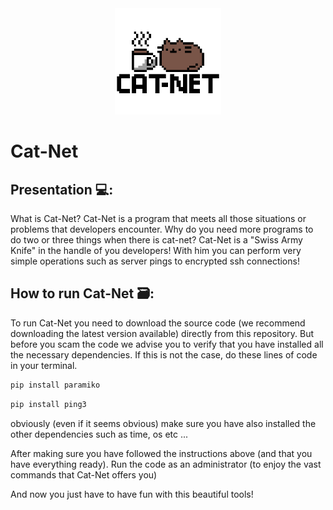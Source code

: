 <div align="center">
    <img src="Other Source/CAT-NET-ICON.png" alt="Logo" width="170" height="170">
  </a>
</div>

# Cat-Net
## Presentation 💻:
What is Cat-Net? Cat-Net is a program that meets all those situations or problems that developers encounter. Why do you need more programs to do two or three things when there is cat-net? Cat-Net is a "Swiss Army Knife" in the handle of you developers! With him you can perform very simple operations such as server pings to encrypted ssh connections!
## How to run Cat-Net 🗃:
To run Cat-Net you need to download the source code (we recommend downloading the latest version available) directly from this repository. But before you scam the code we advise you to verify that you have installed all the necessary dependencies. If this is not the case, do these lines of code in your terminal.
```bash
pip install paramiko
```
```bash
pip install ping3
```
obviously (even if it seems obvious) make sure you have also installed the other dependencies such as time, os etc ...

After making sure you have followed the instructions above (and that you have everything ready). Run the code as an administrator (to enjoy the vast commands that Cat-Net offers you)

And now you just have to have fun with this beautiful tools!

